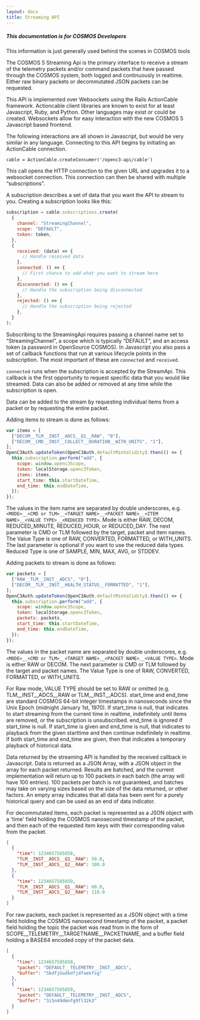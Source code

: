 ```yaml
---
layout: docs
title: Streaming API
---
```


<div class="note">
  <h5>This documentation is for COSMOS Developers</h5>
  <p markdown="1">This information is just generally used behind the scenes in COSMOS tools</p>
</div>

The COSMOS 5 Streaming Api is the primary interface to receive a stream of the telemetry packets and/or command packets that have passed through the COSMOS system, both logged and continuously in realtime. Either raw binary packets or decommutated JSON packets can be requested.

This API is implemented over Websockets using the Rails ActionCable framework. Actioncable client libraries are known to exist for at least Javascript, Ruby, and Python. Other languages may exist or could be created. Websockets allow for easy interaction with the new COSMOS 5 Javascript based frontend.

The following interactions are all shown in Javascript, but would be very similar in any language.
Connecting to this API begins by initiating an ActionCable connection.

```
cable = ActionCable.createConsumer('/openc3-api/cable')
```

This call opens the HTTP connection to the given URL and upgrades it to a websocket connection. This connection can then be shared with multiple “subscriptions”.

A subscription describes a set of data that you want the API to stream to you. Creating a subscription looks like this:

```javascript
subscription = cable.subscriptions.create(
  {
    channel: "StreamingChannel",
    scope: "DEFAULT",
    token: token,
  },
  {
    received: (data) => {
      // Handle received data
    },
    connected: () => {
      // First chance to add what you want to stream here
    },
    disconnected: () => {
      // Handle the subscription being disconnected
    },
    rejected: () => {
      // Handle the subscription being rejected
    },
  }
);
```

Subscribing to the StreamingApi requires passing a channel name set to “StreamingChannel”, a scope which is typically “DEFAULT”, and an access token (a password in OpenSource COSMOS). In Javascript you also pass a set of callback functions that run at various lifecycle points in the subscription. The most important of these are `connected` and `received`.

`connected` runs when the subscription is accepted by the StreamApi. This callback is the first opportunity to request specific data that you would like streamed. Data can also be added or removed at any time while the subscription is open.

Data can be added to the stream by requesting individual items from a packet or by requesting the entire packet.

Adding items to stream is done as follows:

```javascript
var items = [
  ["DECOM__TLM__INST__ADCS__Q1__RAW", "0"],
  ["DECOM__CMD__INST__COLLECT__DURATION__WITH_UNITS", "1"],
];
OpenC3Auth.updateToken(OpenC3Auth.defaultMinValidity).then(() => {
  this.subscription.perform("add", {
    scope: window.openc3Scope,
    token: localStorage.openc3Token,
    items: items,
    start_time: this.startDateTime,
    end_time: this.endDateTime,
  });
});
```

The values in the item name are separated by double underscores, e.g. `<MODE>__<CMD or TLM>__<TARGET NAME>__<PACKET NAME>__<ITEM NAME>__<VALUE TYPE>__<REDUCED TYPE>`. Mode is either RAW, DECOM, REDUCED_MINUTE, REDUCED_HOUR, or REDUCED_DAY. The next parameter is CMD or TLM followed by the target, packet and item names. The Value Type is one of RAW, CONVERTED, FORMATTED, or WITH_UNITS. The last parameter is optional if you want to use the reduced data types. Reduced Type is one of SAMPLE, MIN, MAX, AVG, or STDDEV.

Adding packets to stream is done as follows:

```javascript
var packets = [
  ["RAW__TLM__INST__ADCS", "0"],
  ["DECOM__TLM__INST__HEALTH_STATUS__FORMATTED", "1"],
];
OpenC3Auth.updateToken(OpenC3Auth.defaultMinValidity).then(() => {
  this.subscription.perform("add", {
    scope: window.openc3Scope,
    token: localStorage.openc3Token,
    packets: packets,
    start_time: this.startDateTime,
    end_time: this.endDateTime,
  });
});
```

The values in the packet name are separated by double underscores, e.g. `<MODE>__<CMD or TLM>__<TARGET NAME>__<PACKET NAME>__<VALUE TYPE>`. Mode is either RAW or DECOM. The next parameter is CMD or TLM followed by the target and packet names. The Value Type is one of RAW, CONVERTED, FORMATTED, or WITH_UNITS.

For Raw mode, VALUE TYPE should be set to RAW or omitted (e.g. TLM\_\_INST\_\_ADCS\_\_RAW or TLM\_\_INST\_\_ADCS).
start_time and end_time are standard COSMOS 64-bit integer timestamps in nanoseconds since the Unix Epoch (midnight January 1st, 1970). If start_time is null, that indicates to start streaming from the current time in realtime, indefinitely until items are removed, or the subscription is unsubscribed. end_time is ignored if start_time is null. If start_time is given and end_time is null, that indicates to playback from the given starttime and then continue indefinitely in realtime. If both start_time and end_time are given, then that indicates a temporary playback of historical data.

Data returned by the streaming API is handled by the received callback in Javascript. Data is returned as a JSON Array, with a JSON object in the array for each packet returned. Results are batched, and the current implementation will return up to 100 packets in each batch (the array will have 100 entries). 100 packets per batch is not guaranteed, and batches may take on varying sizes based on the size of the data returned, or other factors. An empty array indicates that all data has been sent for a purely historical query and can be used as an end of data indicator.

For decommutated items, each packet is represented as a JSON object with a 'time' field holding the COSMOS nanosecond timestamp of the packet, and then each of the requested item keys with their corresponding value from the packet.

```json
[
  {
    "time": 1234657585858,
    "TLM__INST__ADCS__Q1__RAW": 50.0,
    "TLM__INST__ADCS__Q2__RAW": 100.0
  },
  {
    "time": 1234657585859,
    "TLM__INST__ADCS__Q1__RAW": 60.0,
    "TLM__INST__ADCS__Q2__RAW": 110.0
  }
]
```

For raw packets, each packet is represented as a JSON object with a time field holding the COSMOS nanosecond timestamp of the packet, a packet field holding the topic the packet was read from in the form of SCOPE\_\_TELEMETRY\_\_TARGETNAME\_\_PACKETNAME, and a buffer field holding a BASE64 encoded copy of the packet data.

```json
[
  {
    "time": 1234657585858,
    "packet": "DEFAULT__TELEMETRY__INST__ADCS",
    "buffer": "SkdfjGodkdfjdfoekfsg"
  },
  {
    "time": 1234657585859,
    "packet": "DEFAULT__TELEMETRY__INST__ADCS",
    "buffer": "3i5n49dmnfg9fl32k3"
  }
]
```
